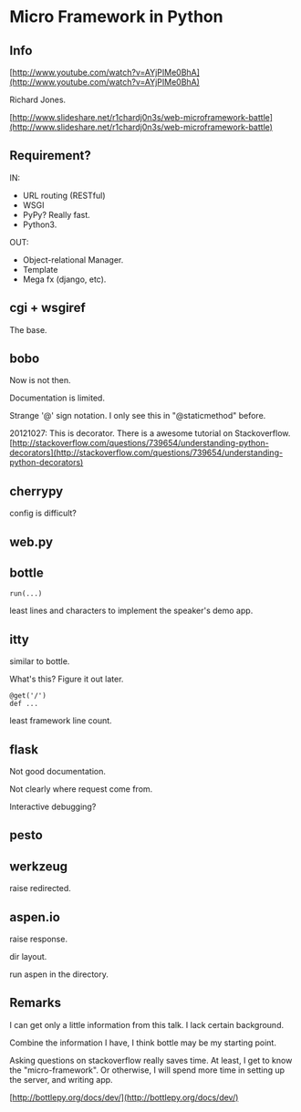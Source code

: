 # Micro Framework in Python

## Info

[http://www.youtube.com/watch?v=AYjPIMe0BhA](http://www.youtube.com/watch?v=AYjPIMe0BhA)

Richard Jones. 

[http://www.slideshare.net/r1chardj0n3s/web-microframework-battle](http://www.slideshare.net/r1chardj0n3s/web-microframework-battle)

## Requirement? 

IN:

   * URL routing (RESTful)
   * WSGI
   * PyPy? Really fast. 
   * Python3. 

OUT:

   * Object-relational Manager. 
   * Template 
   * Mega fx (django, etc). 

## cgi + wsgiref

The base.

## bobo

Now is not then. 

Documentation is limited. 

Strange '@' sign notation. I only see this in "@staticmethod" before. 

20121027: This is decorator. 
There is a awesome tutorial on Stackoverflow. 
[http://stackoverflow.com/questions/739654/understanding-python-decorators](http://stackoverflow.com/questions/739654/understanding-python-decorators)

## cherrypy

config is difficult? 

## web.py

## bottle

```
run(...)
```

least lines and characters to implement the speaker's demo app. 

## itty

similar to bottle. 

What's this? Figure it out later. 

```
@get('/')
def ...
```

least framework line count. 

## flask

Not good documentation. 

Not clearly where request come from. 

Interactive debugging? 

## pesto

## werkzeug

raise redirected. 

## aspen.io

raise response. 

dir layout. 

run aspen in the directory. 

## Remarks

I can get only a little information from this talk. 
I lack certain background. 

Combine the information I have, I think bottle may be my starting point. 

Asking questions on stackoverflow really saves time. 
At least, I get to know the "micro-framework". 
Or otherwise, I will spend more time in setting up the server, and writing app.  

[http://bottlepy.org/docs/dev/](http://bottlepy.org/docs/dev/)


